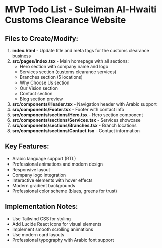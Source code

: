 # MVP Todo List - Suleiman Al-Hwaiti Customs Clearance Website

## Files to Create/Modify:

1. **index.html** - Update title and meta tags for the customs clearance business
2. **src/pages/Index.tsx** - Main homepage with all sections:
   - Hero section with company name and logo
   - Services section (customs clearance services)
   - Branches section (5 locations)
   - Why Choose Us section
   - Our Vision section
   - Contact section
   - Blog section preview
3. **src/components/Header.tsx** - Navigation header with Arabic support
4. **src/components/Footer.tsx** - Footer with contact info
5. **src/components/sections/Hero.tsx** - Hero section component
6. **src/components/sections/Services.tsx** - Services showcase
7. **src/components/sections/Branches.tsx** - Branch locations
8. **src/components/sections/Contact.tsx** - Contact information

## Key Features:
- Arabic language support (RTL)
- Professional animations and modern design
- Responsive layout
- Company logo integration
- Interactive elements with hover effects
- Modern gradient backgrounds
- Professional color scheme (blues, greens for trust)

## Implementation Notes:
- Use Tailwind CSS for styling
- Add Lucide React icons for visual elements
- Implement smooth scrolling animations
- Use modern card layouts
- Professional typography with Arabic font support